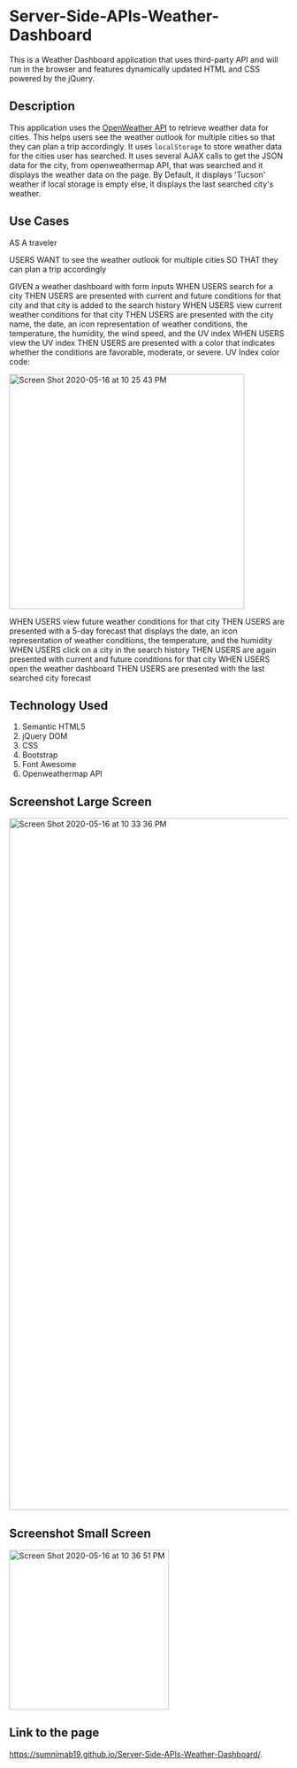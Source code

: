 # Server-Side-APIs-Weather-Dashboard

This is a Weather Dashboard application that uses third-party API and will run in the browser and features dynamically updated HTML and CSS powered by the jQuery. 


## Description

This application uses the [OpenWeather API](https://openweathermap.org/api) to retrieve weather data for cities. This helps users see the weather outlook for multiple cities so that they can plan a trip accordingly. It uses `localStorage` to store weather data for the cities user has searched. It uses several AJAX calls to get the JSON data for the city, from openweathermap API, that was searched and it displays the weather data on the page. By Default, it displays 'Tucson' weather if local storage is empty else, it displays the last searched city's weather. 



## Use Cases

AS A traveler

USERS WANT to see the weather outlook for multiple cities
SO THAT they can plan a trip accordingly

GIVEN a weather dashboard with form inputs
WHEN USERS search for a city
THEN USERS are presented with current and future conditions for that city and that city is added to the search history
WHEN USERS view current weather conditions for that city
THEN USERS are presented with the city name, the date, an icon representation of weather conditions, the temperature, the humidity, the wind speed, and the UV index
WHEN USERS view the UV index
THEN USERS are presented with a color that indicates whether the conditions are favorable, moderate, or severe. UV Index color code:

<img width="425" alt="Screen Shot 2020-05-16 at 10 25 43 PM" src="https://user-images.githubusercontent.com/55207625/82136690-141cba80-97c5-11ea-9536-fd797be84c3d.png">

WHEN USERS view future weather conditions for that city
THEN USERS are presented with a 5-day forecast that displays the date, an icon representation of weather conditions, the temperature, and the humidity
WHEN USERS click on a city in the search history
THEN USERS are again presented with current and future conditions for that city
WHEN USERS open the weather dashboard
THEN USERS are presented with the last searched city forecast


## Technology Used
1. Semantic HTML5
2. jQuery DOM
3. CSS
4. Bootstrap
5. Font Awesome
7. Openweathermap API


## Screenshot Large Screen

<img width="1251" alt="Screen Shot 2020-05-16 at 10 33 36 PM" src="https://user-images.githubusercontent.com/55207625/82136766-c81e4580-97c5-11ea-844a-b83711ea50cc.png">


## Screenshot Small Screen

<img width="289" alt="Screen Shot 2020-05-16 at 10 36 51 PM" src="https://user-images.githubusercontent.com/55207625/82136782-f13ed600-97c5-11ea-9a0a-a2650887883c.png">



## Link to the page

https://sumnimab19.github.io/Server-Side-APIs-Weather-Dashboard/.